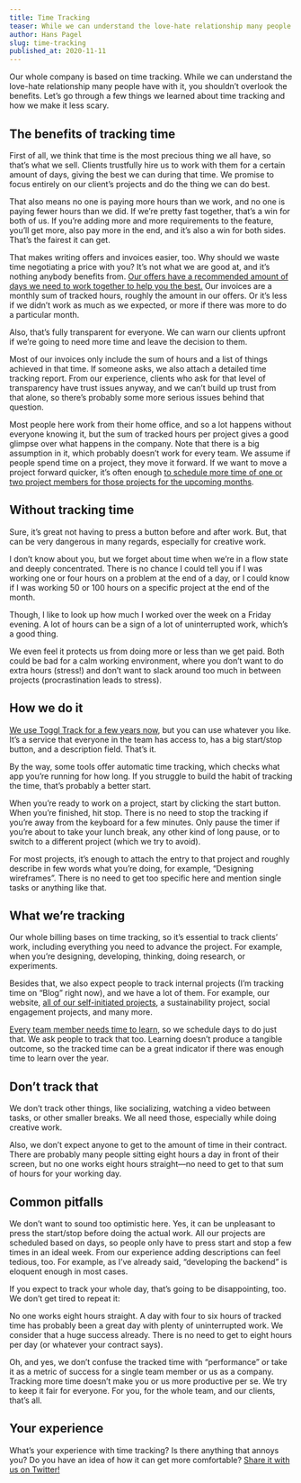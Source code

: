 ```yaml
---
title: Time Tracking
teaser: While we can understand the love-hate relationship many people have with time tracking, you shouldn’t overlook the benefits.
author: Hans Pagel
slug: time-tracking
published_at: 2020-11-11
---
```


Our whole company is based on time tracking. While we can understand the love-hate relationship many people have with it, you shouldn’t overlook the benefits. Let’s go through a few things we learned about time tracking and how we make it less scary.

## The benefits of tracking time
First of all, we think that time is the most precious thing we all have, so that’s what we sell. Clients trustfully hire us to work with them for a certain amount of days, giving the best we can during that time. We promise to focus entirely on our client’s projects and do the thing we can do best.

That also means no one is paying more hours than we work, and no one is paying fewer hours than we did. If we’re pretty fast together, that’s a win for both of us. If you’re adding more and more requirements to the feature, you’ll get more, also pay more in the end, and it’s also a win for both sides. That’s the fairest it can get.

That makes writing offers and invoices easier, too. Why should we waste time negotiating a price with you? It’s not what we are good at, and it’s nothing anybody benefits from. [Our offers have a recommended amount of days we need to work together to help you the best.](/post/fixed-budgets) Our invoices are a monthly sum of tracked hours, roughly the amount in our offers. Or it’s less if we didn’t work as much as we expected, or more if there was more to do a particular month.

Also, that’s fully transparent for everyone. We can warn our clients upfront if we’re going to need more time and leave the decision to them.

Most of our invoices only include the sum of hours and a list of things achieved in that time. If someone asks, we also attach a detailed time tracking report. From our experience, clients who ask for that level of transparency have trust issues anyway, and we can’t build up trust from that alone, so there’s probably some more serious issues behind that question.

Most people here work from their home office, and so a lot happens without everyone knowing it, but the sum of tracked hours per project gives a good glimpse over what happens in the company. Note that there is a big assumption in it, which probably doesn’t work for every team. We assume if people spend time on a project, they move it forward. If we want to move a project forward quicker, it’s often enough [to schedule more time of one or two project members for those projects for the upcoming months](/post/the-schedule).

## Without tracking time
Sure, it’s great not having to press a button before and after work. But, that can be very dangerous in many regards, especially for creative work.

I don’t know about you, but we forget about time when we’re in a flow state and deeply concentrated. There is no chance I could tell you if I was working one or four hours on a problem at the end of a day, or I could know if I was working 50 or 100 hours on a specific project at the end of the month.

Though, I like to look up how much I worked over the week on a Friday evening. A lot of hours can be a sign of a lot of uninterrupted work, which’s a good thing.

We even feel it protects us from doing more or less than we get paid. Both could be bad for a calm working environment, where you don’t want to do extra hours (stress!) and don’t want to slack around too much in between projects (procrastination leads to stress).

## How we do it
[We use Toggl Track for a few years now](/post/tools), but you can use whatever you like. It’s a service that everyone in the team has access to, has a big start/stop button, and a description field. That’s it.

By the way, some tools offer automatic time tracking, which checks what app you’re running for how long. If you struggle to build the habit of tracking the time, that’s probably a better start.

When you’re ready to work on a project, start by clicking the start button. When you’re finished, hit stop. There is no need to stop the tracking if you’re away from the keyboard for a few minutes. Only pause the timer if you’re about to take your lunch break, any other kind of long pause, or to switch to a different project (which we try to avoid).

For most projects, it’s enough to attach the entry to that project and roughly describe in few words what you’re doing, for example, “Designing wireframes”. There is no need to get too specific here and mention single tasks or anything like that.

## What we’re tracking
Our whole billing bases on time tracking, so it’s essential to track clients’ work, including everything you need to advance the project. For example, when you’re designing, developing, thinking, doing research, or experiments.

Besides that, we also expect people to track internal projects (I’m tracking time on “Blog” right now), and we have a lot of them. For example, our website, [all of our self-initiated projects](/post/list-of-side-projects), a sustainability project, social engagement projects, and many more.

[Every team member needs time to learn](/post/keep-learning), so we schedule days to do just that. We ask people to track that too. Learning doesn’t produce a tangible outcome, so the tracked time can be a great indicator if there was enough time to learn over the year.

## Don’t track that
We don’t track other things, like socializing, watching a video between tasks, or other smaller breaks. We all need those, especially while doing creative work.

Also, we don’t expect anyone to get to the amount of time in their contract. There are probably many people sitting eight hours a day in front of their screen, but no one works eight hours straight—no need to get to that sum of hours for your working day.

## Common pitfalls
We don’t want to sound too optimistic here. Yes, it can be unpleasant to press the start/stop before doing the actual work. All our projects are scheduled based on days, so people only have to press start and stop a few times in an ideal week. From our experience adding descriptions can feel tedious, too. For example, as I’ve already said, “developing the backend” is eloquent enough in most cases.

If you expect to track your whole day, that’s going to be disappointing, too. We don’t get tired to repeat it:

No one works eight hours straight. A day with four to six hours of tracked time has probably been a great day with plenty of uninterrupted work. We consider that a huge success already. There is no need to get to eight hours per day (or whatever your contract says).

Oh, and yes, we don’t confuse the tracked time with “performance” or take it as a metric of success for a single team member or us as a company. Tracking more time doesn’t make you or us more productive per se. We try to keep it fair for everyone. For you, for the whole team, and our clients, that’s all.

## Your experience
What’s your experience with time tracking? Is there anything that annoys you? Do you have an idea of how it can get more comfortable? [Share it with us on Twitter!](https://twitter.com/hanspagel/status/1326468288201826305)